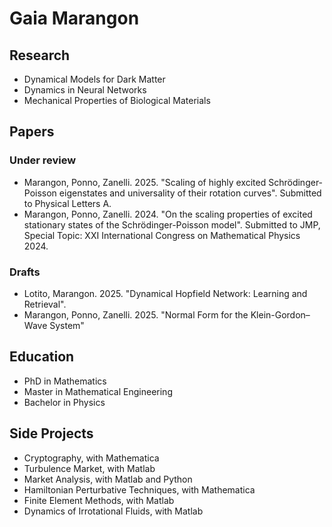 # Gaia Marangon

## Research
- Dynamical Models for Dark Matter 
- Dynamics in Neural Networks
- Mechanical Properties of Biological Materials

## Papers
### Under review
- Marangon, Ponno, Zanelli. 2025. "Scaling of highly excited Schrödinger-Poisson eigenstates and universality of their rotation curves". Submitted to Physical Letters A.
- Marangon, Ponno, Zanelli. 2024. "On the scaling properties of excited stationary states of the Schrödinger-Poisson model". Submitted to JMP, Special Topic: XXI International Congress on Mathematical Physics 2024.
  
### Drafts 
- Lotito, Marangon. 2025. "Dynamical Hopfield Network: Learning and Retrieval".
- Marangon, Ponno, Zanelli. 2025. "Normal Form for the Klein-Gordon–Wave System"

## Education
- PhD in Mathematics
- Master in Mathematical Engineering
- Bachelor in Physics

## Side Projects
- Cryptography, with Mathematica
- Turbulence Market, with Matlab
- Market Analysis, with Matlab and Python
- Hamiltonian Perturbative Techniques, with Mathematica
- Finite Element Methods, with Matlab
- Dynamics of Irrotational Fluids, with Matlab

